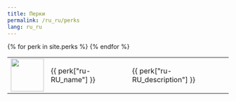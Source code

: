 ```yaml
---
title: Перки
permalink: /ru_ru/perks
lang: ru_ru
---
```

<table>
{% for perk in site.perks %}

<tr>
        <td width = '75' height='75'>
            <img width = '75' height = '75' src = '{{site.baseurl}}{{ perk.image }}' />
        </td>
        <td>{{ perk["ru-RU_name"] }}</td>
        <td>{{ perk["ru-RU_description"] }}</td>
    </tr>
{% endfor %}
</table>

